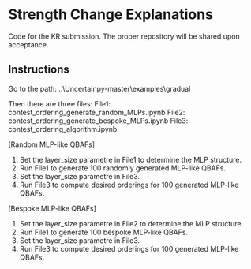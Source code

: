 # Strength Change Explanations

Code for the KR submission.
The proper repository will be shared upon acceptance.

## Instructions

Go to the path:
..\Uncertainpy-master\examples\gradual

Then there are three files:
File1: contest_ordering_generate_random_MLPs.ipynb
File2: contest_ordering_generate_bespoke_MLPs.ipynb
File3: contest_ordering_algorithm.ipynb

[Random MLP-like QBAFs]
1. Set the layer_size parametre in File1 to determine the MLP structure.
2. Run File1 to generate 100 randomly generated MLP-like QBAFs.
3. Set the layer_size parametre in File3.
4. Run File3 to compute desired orderings for 100 generated MLP-like QBAFs.

[Bespoke MLP-like QBAFs]
1. Set the layer_size parametre in File2 to determine the MLP structure.
2. Run File1 to generate 100 bespoke MLP-like QBAFs.
3. Set the layer_size parametre in File3.
4. Run File3 to compute desired orderings for 100 generated MLP-like QBAFs.
